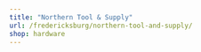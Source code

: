 ```yaml
---
title: "Northern Tool & Supply"
url: /fredericksburg/northern-tool-and-supply/
shop: hardware
---
```

